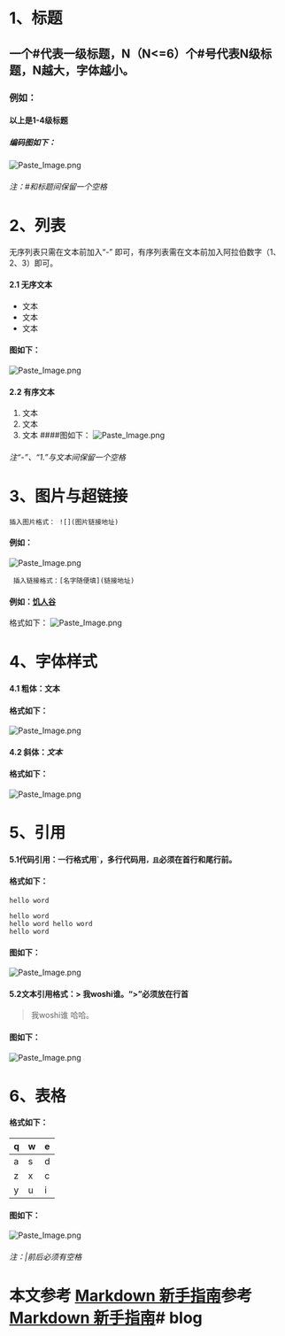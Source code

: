 # 1、标题
## 一个#代表一级标题，N（N<=6）个#号代表N级标题，N越大，字体越小。
### 例如：
#### 以上是1-4级标题
##### 编码图如下：

![Paste_Image.png](http://upload-images.jianshu.io/upload_images/5790560-cd4f0ab9878086b7.png?imageMogr2/auto-orient/strip%7CimageView2/2/w/1240)
###### 注：#和标题间保留一个空格

# 2、列表
无序列表只需在文本前加入“-” 即可，有序列表需在文本前加入阿拉伯数字（1、2、3）即可。
#### 2.1 无序文本
- 文本
- 文本
- 文本
#### 图如下：

![Paste_Image.png](http://upload-images.jianshu.io/upload_images/5790560-1c6b952546a61ee7.png?imageMogr2/auto-orient/strip%7CimageView2/2/w/1240)
#### 2.2 有序文本
1. 文本
2. 文本
3. 文本
####图如下：
![Paste_Image.png](http://upload-images.jianshu.io/upload_images/5790560-9852fa80368954ba.png?imageMogr2/auto-orient/strip%7CimageView2/2/w/1240)
###### 注“-”、“1.”与文本间保留一个空格

# 3、图片与超链接

    插入图片格式： ![](图片链接地址)
#### 例如：
![Paste_Image.png](http://upload-images.jianshu.io/upload_images/5790560-510f9d065e5ba956.png?imageMogr2/auto-orient/strip%7CimageView2/2/w/1240)
    
     插入链接格式：[名字随便填](链接地址)
#### 例如：[饥人谷](https:www.jirengu.com)
格式如下：
![Paste_Image.png](http://upload-images.jianshu.io/upload_images/5790560-9532a82df3e43d4a.png?imageMogr2/auto-orient/strip%7CimageView2/2/w/1240)
	 
# 4、字体样式
#### 4.1 粗体：**文本**
#### 格式如下：
![Paste_Image.png](http://upload-images.jianshu.io/upload_images/5790560-d64625a5bd007c46.png?imageMogr2/auto-orient/strip%7CimageView2/2/w/1240)
#### 4.2 斜体：*文本*
#### 格式如下：
![Paste_Image.png](http://upload-images.jianshu.io/upload_images/5790560-c7cfd3c5fb9a5d5a.png?imageMogr2/auto-orient/strip%7CimageView2/2/w/1240)
	 
# 5、引用
				  
#### 5.1代码引用：一行格式用`，多行代码用```，且```必须在首行和尾行前。
				  
#### 格式如下：
				  
`hello word`

```
hello word
hello word hello word
hello word
```

#### 图如下：

![Paste_Image.png](http://upload-images.jianshu.io/upload_images/5790560-b075775ea23c2781.png?imageMogr2/auto-orient/strip%7CimageView2/2/w/1240)
				  
#### 5.2文本引用格式：> 我woshi谁。“>”必须放在行首
> 我woshi谁
哈哈。
				  
#### 图如下：
				  
![Paste_Image.png](http://upload-images.jianshu.io/upload_images/5790560-2b32f0289170ca41.png?imageMogr2/auto-orient/strip%7CimageView2/2/w/1240)
				  
# 6、表格
				  
#### 格式如下：
				  
 q    |  w   | e   
 ---- | ----- | -----
 a    |   s    | d   
 z    |  x     | c    
 y     | u  | i  
						 
#### 图如下：
						 
![Paste_Image.png](http://upload-images.jianshu.io/upload_images/5790560-1eb7744f36cb3d21.png?imageMogr2/auto-orient/strip%7CimageView2/2/w/1240)
###### 注：|前后必须有空格
						  
# 本文参考 [Markdown 新手指南](http://www.jianshu.com/p/q81RER)参考 [Markdown 新手指南](http://www.jianshu.com/p/q81RER)# blog
